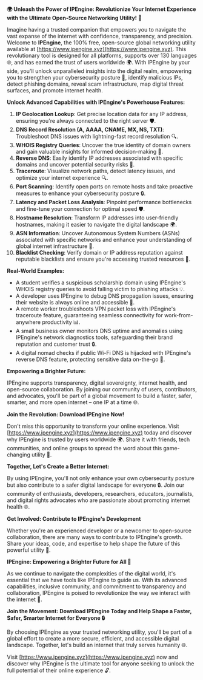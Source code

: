 **🌍 Unleash the Power of IPEngine: Revolutionize Your Internet Experience with the Ultimate Open-Source Networking Utility! 🚀**

Imagine having a trusted companion that empowers you to navigate the vast expanse of the internet with confidence, transparency, and precision. Welcome to **IPEngine**, the 100% free, open-source global networking utility available at [https://www.ipengine.xyz](https://www.ipengine.xyz). This revolutionary tool is designed for all platforms, supports over 130 languages 🌐, and has earned the trust of users worldwide 🌍. With IPEngine by your side, you'll unlock unparalleled insights into the digital realm, empowering you to strengthen your cybersecurity posture 🔐, identify malicious IPs, detect phishing domains, reveal scam infrastructure, map digital threat surfaces, and promote internet health.

**Unlock Advanced Capabilities with IPEngine's Powerhouse Features:**

1.  **IP Geolocation Lookup**: Get precise location data for any IP address, ensuring you're always connected to the right server 🛡️.
2.  **DNS Record Resolution (A, AAAA, CNAME, MX, NS, TXT)**: Troubleshoot DNS issues with lightning-fast record resolution 🔍.
3.  **WHOIS Registry Queries**: Uncover the true identity of domain owners and gain valuable insights for informed decision-making 📡.
4.  **Reverse DNS**: Easily identify IP addresses associated with specific domains and uncover potential security risks 🚀.
5.  **Traceroute**: Visualize network paths, detect latency issues, and optimize your internet experience 🔍.
6.  **Port Scanning**: Identify open ports on remote hosts and take proactive measures to enhance your cybersecurity posture 🔒.
7.  **Latency and Packet Loss Analysis**: Pinpoint performance bottlenecks and fine-tune your connection for optimal speed 🛡️.
8.  **Hostname Resolution**: Transform IP addresses into user-friendly hostnames, making it easier to navigate the digital landscape 🌍.
9.  **ASN Information**: Uncover Autonomous System Numbers (ASNs) associated with specific networks and enhance your understanding of global internet infrastructure 🔗.
10. **Blacklist Checking**: Verify domain or IP address reputation against reputable blacklists and ensure you're accessing trusted resources 🚫.

**Real-World Examples:**

*   A student verifies a suspicious scholarship domain using IPEngine's WHOIS registry queries to avoid falling victim to phishing attacks 💡.
*   A developer uses IPEngine to debug DNS propagation issues, ensuring their website is always online and accessible 🔌.
*   A remote worker troubleshoots VPN packet loss with IPEngine's traceroute feature, guaranteeing seamless connectivity for work-from-anywhere productivity 📊.
*   A small business owner monitors DNS uptime and anomalies using IPEngine's network diagnostics tools, safeguarding their brand reputation and customer trust 🔒.
*   A digital nomad checks if public Wi-Fi DNS is hijacked with IPEngine's reverse DNS feature, protecting sensitive data on-the-go 🚀.

**Empowering a Brighter Future:**

IPEngine supports transparency, digital sovereignty, internet health, and open-source collaboration. By joining our community of users, contributors, and advocates, you'll be part of a global movement to build a faster, safer, smarter, and more open internet – one IP at a time 🌐.

**Join the Revolution: Download IPEngine Now!**

Don't miss this opportunity to transform your online experience. Visit [https://www.ipengine.xyz](https://www.ipengine.xyz) today and discover why IPEngine is trusted by users worldwide 🌍. Share it with friends, tech communities, and online groups to spread the word about this game-changing utility 📢.

**Together, Let's Create a Better Internet:**

By using IPEngine, you'll not only enhance your own cybersecurity posture but also contribute to a safer digital landscape for everyone 🔒. Join our community of enthusiasts, developers, researchers, educators, journalists, and digital rights advocates who are passionate about promoting internet health 🌐.

**Get Involved: Contribute to IPEngine's Development**

Whether you're an experienced developer or a newcomer to open-source collaboration, there are many ways to contribute to IPEngine's growth. Share your ideas, code, and expertise to help shape the future of this powerful utility 🚀.

**IPEngine: Empowering a Brighter Future for All 🔑**

As we continue to navigate the complexities of the digital world, it's essential that we have tools like IPEngine to guide us. With its advanced capabilities, inclusive community, and commitment to transparency and collaboration, IPEngine is poised to revolutionize the way we interact with the internet 🚀.

**Join the Movement: Download IPEngine Today and Help Shape a Faster, Safer, Smarter Internet for Everyone 🔒**

By choosing IPEngine as your trusted networking utility, you'll be part of a global effort to create a more secure, efficient, and accessible digital landscape. Together, let's build an internet that truly serves humanity 🌐.

Visit [https://www.ipengine.xyz](https://www.ipengine.xyz) now and discover why IPEngine is the ultimate tool for anyone seeking to unlock the full potential of their online experience 🔓.